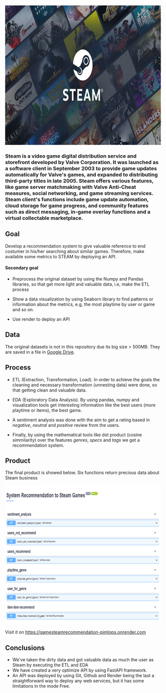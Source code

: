 <p align="center">
  <a href="https://store.steampowered.com/?l=english"><img src="assets/steamLogo.jpg" alt="Steam" height="450px"></a>
</p>

### **Steam** is a video game digital distribution service and storefront developed by Valve Corporation. It was launched as a software client in September 2003 to provide game updates automatically for Valve's games, and expanded to distributing third-party titles in late 2005. Steam offers various features, like game server matchmaking with Valve Anti-Cheat measures, social networking, and game streaming services. Steam client's functions include game update automation, cloud storage for game progress, and community features such as direct messaging, in-game overlay functions and a virtual collectable marketplace.

## Goal

Develop a recommendation system to give valuable reference to end costumer in his/her searching about similar games. Therefore, make available some metrics to STEAM by deploying an API.

#### Secondary goal

*   Preprocess the original dataset by using the Numpy and Pandas libraries, so that get more light and valuable data, i.e, make the ETL process

*   Show a data visualization by using Seaborn library to find patterns or information about the metrics, e.g, the most playtime by user or game and so on.

* Use render to deploy an API

## Data

The original datasets is not in this repository due its big size > 500MB. They are saved in a file in <a href="https://drive.google.com/drive/folders/1x2wj2gC2Ex9dw1S1Lv-UpDYhcYJgTQKz">Google Drive</a>.

## Process

*   ETL (Extraction, Transformation, Load). In order to achieve the goals the cleaning and necessary transformation (unnesting data) were done, so that getting clean and valuable data.

*   EDA (Exploratory Data Analysis). By using pandas, numpy and visualization tools get interesting information like the best users (more playtime or items), the best game.

*   A sentiment analysis was done with the aim to get a rating based in *negative*, *neutral* and *positive* review from the users.

*   Finally, by using the mathematical tools like dot product (cosine simmilarity) over the features *genres*, *specs* and *tags* we get a recommendation system.

## Product

The final product is showed below. Six functions return precious data about Steam business

<p align="center">
  <a href="https://gamesteamrecommendation-pimlops.onrender.com/docs#/"><img src="assets/apiImage.png" alt="Api" height="450px"></a>
</p>

Visit it on https://gamesteamrecommendation-pimlops.onrender.com

## Conclusions

*   We've taken the dirty data and got valuable data as much the user as Steam by executing the ETL and EDA
*   We have created a very optimize API by using FastAPI framework.
*   An API was deployed by using Git, Github and Render being the last a straightforward way to deploy any web services, but it has some limitations in the mode Free.
